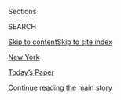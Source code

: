<div id="app">

<div>

<div class="NYTAppHideMasthead css-zz1s19 e1suatyy0">

<div class="section css-ui9rw0 e1suatyy2">

<div class="css-11hrj97 er09x8g0">

<div class="css-6n7j50">

</div>

<span class="css-1dv1kvn">Sections</span>

<div class="css-10488qs">

<span class="css-1dv1kvn">SEARCH</span>

</div>

[Skip to content](#site-content)[Skip to site index](#site-index)

</div>

<div id="masthead-section-label" class="css-1fnb9ct eaxe0e00">

[New York](https://www.nytimes.com/section/nyregion)

</div>

<div class="css-10698na e1huz5gh0">

</div>

</div>

<div id="masthead-bar-one" class="section hasLinks css-15hmgas e1csuq9d3">

<div class="css-uqyvli e1csuq9d0">

</div>

<div class="css-1uqjmks e1csuq9d1">

</div>

<div class="css-9e9ivx">

[](https://myaccount.nytimes.com/auth/login?response_type=cookie&client_id=vi)

</div>

<div class="css-1bvtpon e1csuq9d2">

[Today’s Paper](https://www.nytimes.com/section/todayspaper)

</div>

</div>

</div>

</div>

<div data-aria-hidden="false">

<div id="site-content" role="main">

<div id="top-wrapper" class="css-15p45cc eaca97t0" type="top">

<div id="top-slug" class="css-19x0jxb eaca97t1" hidden="">

Advertisement

</div>

[Continue reading the main story](#after-top)

<div class="ad top-wrapper" style="text-align:center;height:100%;display:block;min-height:90px">

<div id="top" class="place-ad" data-position="top" data-size-key="top">

</div>

</div>

<div id="after-top">

</div>

</div>

<div id="collection-nyregion" class="section css-15h4p1b e9abtgs0">

<div class="css-1j21atc e1svk9qx1">

<div class="css-fmiefx e1svk9qx2">

<div class="css-1hk7r2m eu54l5x0">

<div id="sponsor-wrapper" class="css-7a1pgi eaca97t0" type="sponsor" hidden="">

<div id="sponsor-slug" class="css-1l4mleb eaca97t1" hidden="">

Supported by

</div>

[Continue reading the main story](#after-sponsor)

<div id="sponsor" class="ad sponsor-wrapper" style="text-align:left;height:100%;display:block">

</div>

<div id="after-sponsor">

</div>

</div>

</div>

</div>

<div class="css-nfcc9b e1svk9qx3">

<div class="css-vl9dhg e1svk9qx5">

<div class="css-1nrhkj6 e1svk9qx6">

# New York

<div class="follow-button-placeholder" data-collection-id="">

</div>

</div>

</div>

</div>

</div>

<div class="css-4svvz1 ekkqrpp0">

<div id="collection-highlights-container" class="section css-18l1u7x e46isfb1">

<div class="css-gfgt40 ekkqrpp1">

## Highlights

1.  ![<span class="css-1nk1g0h e1oaj3zl2"><span class="css-1dv1kvn">Credit</span>Flo
    Ngala for The New York
    Times</span>](https://static01.nyt.com/images/2020/08/07/nyregion/07nyvirus-pregnancy-promo/merlin_175371471_9c4c25e2-79e5-48f8-aa1a-c6fffbbe1ed1-videoLarge.jpg)
    
    <div class="css-10wtrbd">
    
    <div class="css-1dqkjed">
    
    [![](https://static01.nyt.com/images/2020/08/07/nyregion/07nyvirus-pregnancy-promo/merlin_175371471_9c4c25e2-79e5-48f8-aa1a-c6fffbbe1ed1-thumbStandard.jpg)](/2020/08/06/nyregion/childbirth-Covid-Black-mothers.html)
    
    </div>
    
    ## [She Was Pregnant With Twins During Covid. Why Did Only One Survive?](/2020/08/06/nyregion/childbirth-Covid-Black-mothers.html)
    
    Why being Black and giving birth in New York during the pandemic is
    so dangerous.
    
    <span class="css-me3p27"></span><span class="css-1dydysp e4e4i5l3"></span><span class="css-9voj2j">By
    <span class="css-1baulvz last-byline" itemprop="name">Emily
    Bobrow</span></span>
    
    </div>

2.  ![<span class="css-1nk1g0h e1oaj3zl2"><span class="css-1dv1kvn">Credit</span>Jimmy
    Escobar</span>](https://static01.nyt.com/images/2020/08/04/nyregion/00nyvirus-parties/00nyvirus-parties-jumbo.jpg)
    
    <div class="css-10wtrbd">
    
    <div class="css-1dqkjed">
    
    [![](https://static01.nyt.com/images/2020/08/04/nyregion/00nyvirus-parties/00nyvirus-parties-thumbStandard.jpg)](/2020/08/08/nyregion/nyc-illegal-parties.html)
    
    </div>
    
    ## [Rave Under the Kosciuszko Bridge: Are Illicit Parties Endangering N.Y.C.?](/2020/08/08/nyregion/nyc-illegal-parties.html)
    
    Videos and photos posted on social media of a number of parties show
    few guests abiding by social-distancing guidelines.
    
    <span class="css-me3p27"></span><span class="css-1dydysp e4e4i5l3"></span><span class="css-9voj2j">By
    <span class="css-1baulvz last-byline" itemprop="name">Mihir
    Zaveri</span></span>
    
    </div>

3.  1.  ![<span class="css-1nk1g0h e1oaj3zl2"><span class="css-1dv1kvn">Credit</span>Jeenah
        Moon for The New York
        Times</span>](https://static01.nyt.com/images/2020/08/07/nyregion/07NYPROTEST/07NYPROTEST-videoLarge.jpg)
        
        <div class="css-10wtrbd">
        
        ## [N.Y.P.D. Besieges a Protest Leader as He Broadcasts Live](/2020/08/07/nyregion/nypd-derrick-ingram-protester.html)
        
        <div class="css-ajkwsy">
        
        [![](https://static01.nyt.com/images/2020/08/07/nyregion/07NYPROTEST/07NYPROTEST-thumbStandard.jpg)](/2020/08/07/nyregion/nypd-derrick-ingram-protester.html)
        
        </div>
        
        A helicopter and dozens of officers, some in riot gear, were
        deployed for an arrest at a Manhattan apartment but withdrew
        after protesters arrived.
        
        <span class="css-me3p27"></span><span class="css-1dydysp e4e4i5l3"></span><span class="css-9voj2j">By
        <span class="css-1baulvz" itemprop="name">Liam Stack</span> and
        <span class="css-1baulvz last-byline" itemprop="name">Annie
        Correal</span></span>
        
        </div>
    
    2.  ![<span class="css-1nk1g0h e1oaj3zl2"><span class="css-1dv1kvn">Credit</span></span>](https://static01.nyt.com/images/2020/07/28/nyregion/00nyunrest-arrestsVIDEOstill/00nyunrest-arrestsVIDEOstill-videoLarge.jpg)
        
        <div class="css-10wtrbd">
        
        ## [They Were Arrested During the Protests. Here’s What Happened Next.](/2020/08/07/nyregion/ny-protest-arrests.html)
        
        <div class="css-ajkwsy">
        
        [![](https://static01.nyt.com/images/2020/07/28/nyregion/00nyunrest-arrestsVIDEOstill/00nyunrest-arrestsVIDEOstill-thumbStandard.jpg)](/2020/08/07/nyregion/ny-protest-arrests.html)
        
        </div>
        
        Five New Yorkers describe the night they were arrested while
        participating in Black Lives Matter demonstrations.
        
        <span class="css-me3p27"></span><span class="css-1dydysp e4e4i5l3"></span><span class="css-9voj2j">By
        <span class="css-1baulvz" itemprop="name">Ali Watkins</span> and
        <span class="css-1baulvz last-byline" itemprop="name">Simbarashe
        Cha</span></span>
        
        </div>

</div>

<div class="css-1xdhyk6 e46isfb0">

<div class="css-zk12ih ef6si7p0">

1.  ### Sunday Routine
    
    ![<span class="css-1hhnwbi e1oaj3zl2"><span class="css-1dv1kvn">Credit</span>Gabriela
    Bhaskar for The New York
    Times</span>](https://static01.nyt.com/images/2020/08/09/nyregion/09nyvirus-routine2/07nyvirus-routine2-videoLarge.jpg)
    
    <div class="css-10wtrbd">
    
    ## [How the C.E.O. of Harlem Children’s Zone Spends His Sundays](/2020/08/07/nyregion/Kwame-Owusu-Kesse.html)
    
    When Kwame Owusu-Kesse is not helping families and schools navigate
    the pandemic, he is trying to wean his toddler off “Baby Shark.”
    
    <span class="css-me3p27"></span><span class="css-1dydysp e4e4i5l3"></span><span class="css-9voj2j">By
    <span class="css-1baulvz last-byline" itemprop="name">Tammy La
    Gorce</span></span>
    
    </div>

2.  ### Big City
    
    ![<span class="css-1hhnwbi e1oaj3zl2"><span class="css-1dv1kvn">Credit</span>Rich
    Schineller, via Associated
    Press</span>](https://static01.nyt.com/images/2020/08/09/nyregion/09big1/07big1-videoLarge.jpg)
    
    <div class="css-10wtrbd">
    
    ## [Lifestyles of the Rich and Reckless: Posh Pandemic Parties](/2020/08/07/nyregion/coronavirus-rich-parties.html)
    
    Because money appears to be one of the best protections against the
    coronavirus, why not party like it’s 2019?
    
    <span class="css-me3p27"></span><span class="css-1dydysp e4e4i5l3"></span><span class="css-9voj2j">By
    <span class="css-1baulvz last-byline" itemprop="name">Ginia
    Bellafante</span></span>
    
    </div>

3.  ![<span class="css-1hhnwbi e1oaj3zl2"><span class="css-1dv1kvn">Credit</span>Benjamin
    Norman for The New York
    Times</span>](https://static01.nyt.com/images/2020/08/09/nyregion/09nyvirus-plaxall3/09nyvirus-plaxall3-videoLarge.jpg)
    
    <div class="css-10wtrbd">
    
    ## [The Mom and Pop Factory With an Atomic Secret](/2020/08/07/nyregion/coronavirus-ppe-nyc-face-shields.html)
    
    Those trays that macarons come in? Plaxall makes them. But since the
    pandemic, it has pivoted to medical face shields. It’s not the first
    time the family business has done its patriotic duty.
    
    <span class="css-me3p27"></span><span class="css-1dydysp e4e4i5l3"></span><span class="css-9voj2j">By
    <span class="css-1baulvz last-byline" itemprop="name">Kaya
    Laterman</span></span>
    
    </div>

4.  ![<span class="css-1hhnwbi e1oaj3zl2"><span class="css-1dv1kvn">Credit</span>Jefferson
    Siegel for The New York
    Times</span>](https://static01.nyt.com/images/2020/08/07/nyregion/07nytrump/07nytrump-videoLarge.jpg)
    
    <div class="css-10wtrbd">
    
    ## [E. Jean Carroll, Who Accused Trump of Rape, Can Go Forward With Suit](/2020/08/07/nyregion/jean-caroll-donald-trump-lawsuit-rape.html)
    
    A judge rejected President Trump’s bid to delay a defamation suit by
    Ms. Carroll, pointing to the recent Supreme Court ruling over his
    tax returns.
    
    <span class="css-me3p27"></span><span class="css-1dydysp e4e4i5l3"></span><span class="css-9voj2j">By
    <span class="css-1baulvz last-byline" itemprop="name">Nicole
    Hong</span></span>
    
    </div>

5.  ![<span class="css-1hhnwbi e1oaj3zl2"><span class="css-1dv1kvn">Credit</span>Hiroko
    Masuike/The New York
    Times</span>](https://static01.nyt.com/images/2020/08/06/nyregion/00nyvirus-schoolsHFO/merlin_175370388_5e723ec8-9174-47aa-950a-c8012dab604f-videoLarge.jpg)
    
    <div class="css-10wtrbd">
    
    ## [N.Y. Schools Can Reopen, Cuomo Says, in Contrast With Much of U.S.](/2020/08/07/nyregion/cuomo-schools-reopening.html)
    
    In a long-awaited announcement, the governor says schools can
    welcome back students if the rate of infection in their communities
    remains low.
    
    <span class="css-me3p27"></span><span class="css-1dydysp e4e4i5l3"></span><span class="css-9voj2j">By
    <span class="css-1baulvz last-byline" itemprop="name">Eliza
    Shapiro</span></span>
    
    </div>

</div>

</div>

</div>

<div id="mid1-wrapper" class="css-1mn4oms eaca97t0" type="rank">

<div id="mid1-slug" class="css-1tag3rd eaca97t1">

Advertisement

</div>

[Continue reading the main story](#after-mid1)

<div id="mid1" class="ad mid1-wrapper" style="text-align:center;height:100%;display:block">

</div>

<div id="after-mid1">

</div>

</div>

</div>

<div class="css-185go5a e1o5byef0">

<div class="css-15cbhtu">

  - [Latest](#stream-panel)
  - <span class="css-6n7j50">Search</span>
    <div class="control">
    <div class="label-container css-1dv1kvn">
    Search
    </div>
    <div class="css-wm4t3d">
    **<span id="clear-search-input" class="css-1dv1kvn">Clear this text
    input</span>
    </div>
    </div>
    <span class="css-1iovbfw"></span>

<div id="stream-panel" class="section css-8msx5b e1jz0cab1">

<div class="css-13mho3u">

1.  
    
    <div class="css-1cp3ece">
    
    <div class="css-1l4spti">
    
    [](/2020/08/08/world/coronavirus-updates.html)
    
    <div class="css-79elbk">
    
    ![](https://static01.nyt.com/images/2020/08/03/us/us-briefing-promo-image-print/us-briefing-promo-image-thumbWide.jpg?quality=75&auto=webp&disable=upscale)
    
    </div>
    
    ## Coronavirus Live Updates: Related Illness Sent Hundreds of Children to Intensive Care
    
    With talks on a new U.S. pandemic relief package stalled, President
    Trump said he would use executive orders to provide aid. It is
    unclear whether he has the power to do so.
    
    <div class="css-1nqbnmb ea5icrr0">
    
    </div>
    
    </div>
    
    <div class="css-1lc2l26 e1xfvim33">
    
    </div>
    
    </div>

2.  
    
    <div class="css-1cp3ece">
    
    <div class="css-1l4spti">
    
    [](/2020/08/07/health/coronavirus-ny-schools-reopen.html)
    
    <div class="css-79elbk">
    
    ![](https://static01.nyt.com/images/2020/08/07/science/07VIRUS-SCHOOLS-HEALTH1/07VIRUS-SCHOOLS-HEALTH1-thumbWide.jpg?quality=75&auto=webp&disable=upscale)
    
    </div>
    
    ## New York Is Positioned to Reopen Schools Safely, Health Experts Say
    
    Transmission, even in New York City, is well below thresholds
    experts say are safe, but issues like adequate ventilation to combat
    aerosol spread of the virus remain.
    
    <div class="css-1nqbnmb ea5icrr0">
    
    By <span class="css-1n7hynb">Roni Caryn Rabin <span>and</span>
    Apoorva Mandavilli</span>
    
    </div>
    
    </div>
    
    <div class="css-1lc2l26 e1xfvim33">
    
    </div>
    
    </div>

3.  
    
    <div class="css-1cp3ece">
    
    <div class="css-1l4spti">
    
    [](/2020/08/07/theater/scott-rudin-spotco-broadway-lawsuit.html)
    
    <div class="css-79elbk">
    
    ![](https://static01.nyt.com/images/2020/08/07/arts/07rudin1/merlin_169363965_d4dcf525-2758-4cc3-bef0-5c2b94c41d80-thumbWide.jpg?quality=75&auto=webp&disable=upscale)
    
    </div>
    
    ## Ad Agency Sues Scott Rudin, Saying Producer Owes $6.3 Million
    
    At issue: payment for media buying and marketing strategy for the
    Broadway revivals of “West Side Story” and “The Music Man.”
    
    <div class="css-1nqbnmb ea5icrr0">
    
    By <span class="css-1n7hynb">Michael Paulson</span>
    
    </div>
    
    </div>
    
    <div class="css-1lc2l26 e1xfvim33">
    
    </div>
    
    </div>

4.  
    
    <div class="css-1cp3ece">
    
    <div class="css-1l4spti">
    
    [](/2020/08/07/health/coronavirus-exams-mcat.html)
    
    <div class="css-79elbk">
    
    ![](https://static01.nyt.com/images/2020/08/07/science/07VIRUS-EXAM/07VIRUS-MCAT-thumbWide.jpg?quality=75&auto=webp&disable=upscale)
    
    </div>
    
    ## Want to Be a Doctor? Take Your Chances in a Closed Room With Strangers
    
    Admissions tests for many graduate schools have gone online. But not
    the MCAT, the exam for aspiring doctors. It must still be taken in
    person, pandemic or not.
    
    <div class="css-1nqbnmb ea5icrr0">
    
    By <span class="css-1n7hynb">Roni Caryn Rabin</span>
    
    </div>
    
    </div>
    
    <div class="css-1lc2l26 e1xfvim33">
    
    </div>
    
    </div>

5.  
    
    <div class="css-1cp3ece">
    
    <div class="css-1l4spti">
    
    [](/2020/08/07/obituaries/barbara-costikyan-dead-coronavirus.html)
    
    <div class="css-79elbk">
    
    ![](https://static01.nyt.com/images/2020/08/06/obituaries/06Costikyan/06Costikyan-thumbWide.jpg?quality=75&auto=webp&disable=upscale)
    
    </div>
    
    ### <span class="css-m70j1g">Those We’ve Lost</span>
    
    ## Barbara Costikyan, New York Magazine Food Columnist, Dies at 91
    
    Ms. Costikyan, who died of the coronavirus, once wrote that she
    couldn’t think about food “without thinking about the people who do
    it.”
    
    <div class="css-1nqbnmb ea5icrr0">
    
    By <span class="css-1n7hynb">Emma Goldberg</span>
    
    </div>
    
    </div>
    
    <div class="css-1lc2l26 e1xfvim33">
    
    </div>
    
    </div>

6.  
    
    <div class="css-1cp3ece">
    
    <div class="css-1l4spti">
    
    [](/2020/08/07/nyregion/queens-manhattan-west-side-power-outage-coned.html)
    
    <div class="css-79elbk">
    
    ![](https://static01.nyt.com/images/2020/08/07/nyregion/07nyoutage1/07nyoutage1-thumbWide.jpg?quality=75&auto=webp&disable=upscale)
    
    </div>
    
    ## Power Outages Hit Manhattan and Queens as Utilities Face Storm Damage
    
    About 180,000 customers lost electricity in an outage that Con
    Edison said was caused by issues with its “transmission system.”
    
    <div class="css-1nqbnmb ea5icrr0">
    
    By <span class="css-1n7hynb">Michael Gold</span>
    
    </div>
    
    </div>
    
    <div class="css-1lc2l26 e1xfvim33">
    
    </div>
    
    </div>

7.  
    
    <div class="css-1cp3ece">
    
    <div class="css-1l4spti">
    
    [](/2020/08/07/realestate/coronavirus-coney-island-wonder-wheel.html)
    
    <div class="css-79elbk">
    
    ![](https://static01.nyt.com/images/2020/08/07/realestate/07streetscapes1/merlin_175248204_0b1f6dbf-80c2-4bae-85aa-b1d7d7163a93-thumbWide.jpg?quality=75&auto=webp&disable=upscale)
    
    </div>
    
    ### <span class="css-m70j1g">streetscapes</span>
    
    ## Coronavirus Silences the Wonder Wheel
    
    A 100th anniversary celebration was planned for this star attraction
    on the Coney Island boardwalk this year. The owners are determined
    that it will spin again.
    
    <div class="css-1nqbnmb ea5icrr0">
    
    By <span class="css-1n7hynb">John Freeman Gill</span>
    
    </div>
    
    </div>
    
    <div class="css-1lc2l26 e1xfvim33">
    
    </div>
    
    </div>

8.  
    
    <div class="css-1cp3ece">
    
    <div class="css-1l4spti">
    
    [](/2020/08/07/nyregion/coronavirus-nyc.html)
    
    <div class="css-79elbk">
    
    ![](https://static01.nyt.com/images/2020/08/07/nyregion/07nytoday/merlin_175387701_d504c357-efa4-4cba-bef4-a2efc03f74dc-thumbWide.jpg?quality=75&auto=webp&disable=upscale)
    
    </div>
    
    ### <span class="css-m70j1g">New York Today</span>
    
    ## Coronavirus in N.Y.C.: Here’s What Happened This Week
    
    The city is trying to figure out how to reopen schools. It's also
    trying to spread the message that some out-of-state visitors are
    required to quarantine. 
    
    <div class="css-1nqbnmb ea5icrr0">
    
    By <span class="css-1n7hynb">Troy Closson</span>
    
    </div>
    
    </div>
    
    <div class="css-1lc2l26 e1xfvim33">
    
    </div>
    
    </div>

9.  
    
    <div class="css-1cp3ece">
    
    <div class="css-1l4spti">
    
    [](/2020/08/07/world/covid-19-news.html)
    
    <div class="css-79elbk">
    
    ![](https://static01.nyt.com/images/2020/08/03/us/us-briefing-promo-image-print/us-briefing-promo-image-thumbWide.jpg?quality=75&auto=webp&disable=upscale)
    
    </div>
    
    ## Trump Vows to Issue Executive Orders if Coronavirus Relief Talks Collapse
    
    New York’s governor said schools could reopen for in-person
    instruction, but he left the details up to the districts. Africa
    surpasses a million confirmed cases, though the real number may be
    higher.
    
    <div class="css-1nqbnmb ea5icrr0">
    
    </div>
    
    </div>
    
    <div class="css-1lc2l26 e1xfvim33">
    
    </div>
    
    </div>

10. 
    
    <div class="css-1cp3ece">
    
    <div class="css-1l4spti">
    
    [](/2020/08/07/style/coronavirus-nyc-historic-season.html)
    
    <div class="css-79elbk">
    
    ![](https://static01.nyt.com/images/2020/08/09/fashion/NYC-HISTORIC-APRIL-02/NYC-HISTORIC-APRIL-02-thumbWide-v3.jpg?quality=75&auto=webp&disable=upscale)
    
    </div>
    
    ## A Season of Grief and Release: 5 Months of the Virus in New York City
    
    A photographic timeline of a historic half-year.
    
    <div class="css-1nqbnmb ea5icrr0">
    
    By <span class="css-1n7hynb">Daniel Arnold <span>and</span> Dodai
    Stewart</span>
    
    </div>
    
    </div>
    
    <div class="css-1lc2l26 e1xfvim33">
    
    </div>
    
    </div>

<div class="css-13mho3u">

<div class="css-1t62hi8">

<div class="css-1stvaey">

Show More

<div>

<div style="border:0;clip:rect(0 0 0 0);height:1px;margin:-1px;overflow:hidden;white-space:nowrap;padding:0;width:1px;position:absolute" role="log" data-aria-live="assertive">

</div>

<div style="border:0;clip:rect(0 0 0 0);height:1px;margin:-1px;overflow:hidden;white-space:nowrap;padding:0;width:1px;position:absolute" role="log" data-aria-live="assertive">

</div>

<div style="border:0;clip:rect(0 0 0 0);height:1px;margin:-1px;overflow:hidden;white-space:nowrap;padding:0;width:1px;position:absolute" role="log" data-aria-live="polite">

</div>

<div style="border:0;clip:rect(0 0 0 0);height:1px;margin:-1px;overflow:hidden;white-space:nowrap;padding:0;width:1px;position:absolute" role="log" data-aria-live="polite">

</div>

</div>

</div>

</div>

</div>

</div>

<div class="css-g6hk37 supplemental">

<div id="mid2-wrapper" class="css-10wkyv7 eaca97t0" type="lede">

<div id="mid2-slug" class="css-1tag3rd eaca97t1">

Advertisement

</div>

[Continue reading the main story](#after-mid2)

<div id="mid2" class="ad mid2-wrapper" style="text-align:center;height:100%;display:block;min-height:250px">

</div>

<div id="after-mid2">

</div>

</div>

## Follow Us

<div class="module-body">

  - [**<span data-aria-hidden="true">@NYTMetro</span><span class="css-1dv1kvn">twitter
    page for @NYTMetro</span>](https://twitter.com/NYTMetro)

</div>

<div id="mktg-wrapper" class="css-oxle51 eaca97t0" type="mktg">

<div id="mktg-slug" class="css-1tag3rd eaca97t1">

Advertisement

</div>

[Continue reading the main story](#after-mktg)

<div id="mktg" class="ad mktg-wrapper" style="text-align:center;height:100%;display:block">

</div>

<div id="after-mktg">

</div>

</div>

</div>

</div>

</div>

</div>

</div>

</div>

## Site Index

<div>

</div>

## Site Information Navigation

  - [© <span>2020</span> <span>The New York Times
    Company</span>](https://help.nytimes.com/hc/en-us/articles/115014792127-Copyright-notice)

<!-- end list -->

  - [NYTCo](https://www.nytco.com/)
  - [Contact
    Us](https://help.nytimes.com/hc/en-us/articles/115015385887-Contact-Us)
  - [Work with us](https://www.nytco.com/careers/)
  - [Advertise](https://nytmediakit.com/)
  - [T Brand Studio](http://www.tbrandstudio.com/)
  - [Your Ad
    Choices](https://www.nytimes.com/privacy/cookie-policy#how-do-i-manage-trackers)
  - [Privacy](https://www.nytimes.com/privacy)
  - [Terms of
    Service](https://help.nytimes.com/hc/en-us/articles/115014893428-Terms-of-service)
  - [Terms of
    Sale](https://help.nytimes.com/hc/en-us/articles/115014893968-Terms-of-sale)
  - [Site Map](https://spiderbites.nytimes.com)
  - [Help](https://help.nytimes.com/hc/en-us)
  - [Subscriptions](https://www.nytimes.com/subscription?campaignId=37WXW)

</div>

</div>
